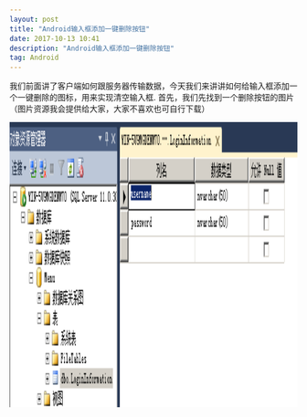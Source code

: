 ```yaml
---
layout: post
title: "Android输入框添加一键删除按钮"
date: 2017-10-13 10:41
description: "Android输入框添加一键删除按钮"
tag: Android
---
```


我们前面讲了客户端如何跟服务器传输数据，今天我们来讲讲如何给输入框添加一个一键删除的图标，用来实现清空输入框.
首先，我们先找到一个删除按钮的图片（图片资源我会提供给大家，大家不喜欢也可自行下载）
<div align="center">
	<img src="/images/image/SQLServer.png" height="500" width="1000" />
</div>

```

```

